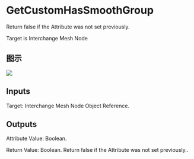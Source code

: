 # GetCustomHasSmoothGroup

Return false if the Attribute was not set previously.

Target is Interchange Mesh Node

## 图示

![]($-20221218-19315506.png)

## Inputs

Target: Interchange Mesh Node Object Reference.  

## Outputs

Attribute Value: Boolean.

Return Value: Boolean. Return false if the Attribute was not set previously..

